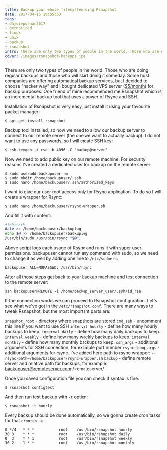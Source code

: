 ```yaml
---
title: Backup your whole filesystem sing Rsnapshot
date: 2017-04-15 16:55:53
tags:
- dajsiepoznac2017
- getnoticed
- linux
- unix
- backup
- rsnapshot
intro: There are only two types of people in the world. Those who are doing regular backups and those who will start doing it someday.
cover: /images/rsnapshot-backups.jpg
---
```

There are only two types of people in the world. Those who are doing regular backups and those who will start doing it someday. Some host companies are offering automatical backup services, but I decided to choose "hacker way" and I bought dedicated VPS server ([$5/month](https://portal.hosthatch.com/aff.php?aff=745)) for backup purposes. One friend of mine recommended me Rsnapshot which is an incremental backup tool that uses a power of Rsync and SSH.

Installation of Rsnapshot is very easy, just install it using your favourite packet manager:
```
$ apt-get install rsnapshot
```
Backup tool installed, so now we need to allow our backup server to connect to our remote server (the one we want to actually backup). I
do not want to use any passwords, so I will create SSH key:
```
$ ssh-keygen -t rsa -b 4096 -C "backup@server"
```
Now we need to add public key on our remote machine. For security reasons I've created a dedicated user for backup on the remote server:
```
$ sudo useradd backupuser -m
$ sudo mkdir /home/backupuser/.ssh
$ sudo nano /home/backupuser/.ssh/authorized_keys
```

I want to give our user root access only for Rsync application. To do so I will create a wrapper for Rsync:
```
$ sudo nano /home/backupuser/rsync-wrapper.sh
```

And fill it with content:
```bash
#!/bin/sh
date >> /home/backupuser/backuplog
echo $@ >> /home/backupuser/backuplog
/usr/bin/sudo /usr/bin/rsync "$@";
```

Above script logs each usage of Rsync and runs it with super user permissions. backupuser cannot run any command with sudo, so we need to change it as well by adding one line to `/etc/sudoers`:
```
backupuser ALL=NOPASSWD: /usr/bin/rsync
```

After all those steps get back to your backup machine and test connection to the remote server:
```
ssh backupuser@REMOTE -i /home/backup_server_user/.ssh/id_rsa
```

If the connection works we can proceed to Rsnapshot configuration. Let's see what we've got in the `/etc/rsnapshot.conf`. There are many ways to tweak Rsnapshot, but the most important parts are:

`snapshot_root` - directory where snapshots are stored
`cmd_ssh` - uncomment this line if you want to use SSH
`interval hourly` - define how many hourly backups to keep.
`interval daily` - define how many daily backups to keep.
`interval weekly` - define how many weekly backups to keep.
`interval monthly` - define how many monthly backups to keep.
`ssh_args` - additional arguments for SSH connection, for example port number
`rsync_long_args` - additional arguments for rsync. I've added here path to rsync wrapper: `--rsync-path=/home/backupuser/rsync-wrapper.sh`
`backup` - define remote server and relative path for backups, for example:
backupuser@remoteserver.com:/ remoteserver/


Once you saved configuration file you can check if syntax is fine:
```
$ rsnapshot configtest
```
And then run test backup with `-t` option:
```
$ rsnapshot -t hourly
```

Every backup should be done automatically, so we gonna create cron  tasks for that `crontab -e`:
```
0 */4   * * *           root    /usr/bin/rsnapshot hourly
30 3    * * *           root    /usr/bin/rsnapshot daily
0  3    * * 1           root    /usr/bin/rsnapshot weekly
30 2    1 * *           root    /usr/bin/rsnapshot monthly
```
